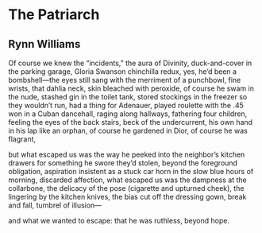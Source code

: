 # The Patriarch
## Rynn Williams
Of course we knew the “incidents,” the aura
of Divinity, duck-and-cover in the parking garage,
Gloria Swanson chinchilla redux, yes,
he’d been a bombshell—the eyes still sang
with the merriment of a punchbowl, fine wrists,
that dahlia neck, skin bleached with peroxide,
of course he swam in the nude, stashed gin
in the toilet tank, stored stockings in the freezer
so they wouldn’t run, had a thing for Adenauer,
played roulette with the .45 won in a Cuban dancehall,
raging along hallways, fathering four children,
feeling the eyes of the back stairs, beck of the undercurrent,
his own hand in his lap like an orphan,
of course he gardened in Dior, of course he was flagrant,

but what escaped us was the way he peeked
into the neighbor’s kitchen drawers for something
he swore they’d stolen, beyond the foreground obligation,
aspiration insistent as a stuck car horn in the slow
blue hours of morning, discarded affection,
what escaped us was the dampness at the collarbone,
the delicacy of the pose (cigarette and upturned cheek),
the lingering by the kitchen knives, the bias cut
off the dressing gown, break and fall, tumbrel of illusion—

and what we wanted to escape: that he was ruthless, beyond hope.